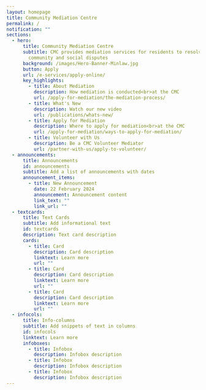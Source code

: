 ```yaml
---
layout: homepage
title: Community Mediation Centre
permalink: /
notification: ""
sections:
  - hero:
      title: Community Mediation Centre
      subtitle: CMC provides mediation services for residents to resolve relational,
        community and social disputes
      background: /images/Hero-Banner-Minlaw.jpg
      button: Apply
      url: /e-services/apply-online/
      key_highlights:
        - title: About Mediation
          description: How mediation is conducted<br>at the CMC
          url: /apply-for-mediation/the-mediation-process/
        - title: What's New
          description: Watch our new video
          url: /publications/whats-new/
        - title: Apply for Mediation
          description: Where to apply for mediation<br>at the CMC
          url: /apply-for-mediation/ways-to-apply-for-mediation/
        - title: Volunteer with Us
          description: Be a CMC Volunteer Mediator
          url: /partner-with-us/apply-to-volunteer/
  - announcements:
      title: Announcements
      id: announcements
      subtitle: Add a list of announcements with dates
      announcement_items:
        - title: New Announcement
          date: 22 February 2024
          announcement: Announcement content
          link_text: ""
          link_url: ""
  - textcards:
      title: Text Cards
      subtitle: Add informational text
      id: textcards
      description: Text card description
      cards:
        - title: Card
          description: Card description
          linktext: Learn more
          url: ""
        - title: Card
          description: Card description
          linktext: Learn more
          url: ""
        - title: Card
          description: Card description
          linktext: Learn more
          url: ""
  - infocols:
      title: Info-columns
      subtitle: Add snippets of text in columns
      id: infocols
      linktext: Learn more
      infoboxes:
        - title: Infobox
          description: Infobox description
        - title: Infobox
          description: Infobox description
        - title: Infobox
          description: Infobox description
---
```

